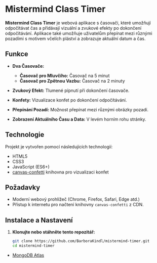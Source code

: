 # Mistermind Class Timer

**Mistermind Class Timer** je webová aplikace s časovači, které umožňují odpočítávat čas a přidávají vizuální a zvukové efekty po dokončení odpočítávání. Aplikace také umožňuje uživatelům přepínat mezi různými pozadími s motivem včelích pláství a zobrazuje aktuální datum a čas.

## Funkce

- **Dva Časovače:**
  - **Časovač pro Mluvčího:** Časovač na 5 minut
  - **Časovač pro Zpětnou Vazbu:** Časovač na 2 minuty

- **Zvukový Efekt:** Tlumené pípnutí při dokončení časovače.

- **Konfety:** Vizualizace konfet po dokončení odpočítávání.

- **Přepínání Pozadí:** Možnost přepínat mezi různými obrázky pozadí.

- **Zobrazení Aktuálního Času a Data:** V levém horním rohu stránky.

## Technologie

Projekt je vytvořen pomocí následujících technologií:

- HTML5
- CSS3
- JavaScript (ES6+)
- [canvas-confetti](https://www.kirilv.com/canvas-confetti/) knihovna pro vizualizaci konfet

## Požadavky

- Moderní webový prohlížeč (Chrome, Firefox, Safari, Edge atd.)
- Přístup k internetu pro načtení knihovny `canvas-confetti` z CDN.

## Instalace a Nastavení

1. **Klonujte nebo stáhněte tento repozitář:**

   ```bash
   git clone https://github.com/BarboraKindl/mistermind-timer.git
   cd mistermind-timer


- [MongoDB Atlas](https://cloud.mongodb.com)